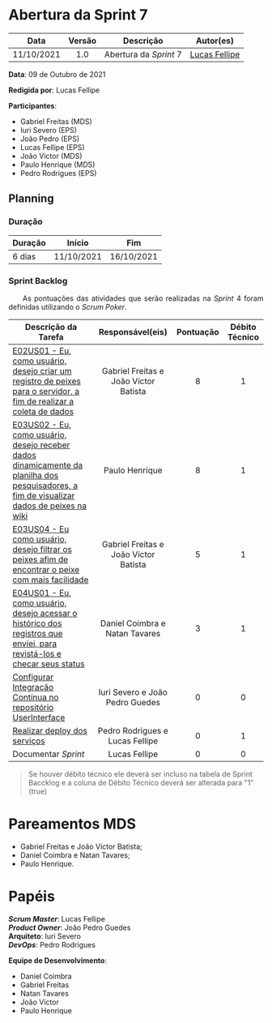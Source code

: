 # Abertura da Sprint 7

|    Data    | Versão |         Descrição         |           Autor(es)           |
| :--------: | :----: | :-----------------------: | :---------------------------: |
| 11/10/2021 |  1.0   | Abertura da *Sprint* 7 | [Lucas Fellipe](https://github.com/lucasfcm9) |

**Data**: 09 de Outubro de 2021

**Redigida por**: Lucas Fellipe

**Participantes**: 

* Gabriel Freitas (MDS)
* Iuri Severo (EPS)
* João Pedro (EPS)
* Lucas Fellipe (EPS)
* João Victor (MDS)
* Paulo Henrique (MDS)
* Pedro Rodrigues (EPS)

## Planning

### Duração

| Duração |   Início   |     Fim    |
| ------- | ---------- | ---------- |
| 6 dias  | 11/10/2021 | 16/10/2021 |

### Sprint Backlog

<p align="justify"> &emsp;&emsp;As pontuações das atividades que serão realizadas na <i>Sprint</i> 4 foram definidas utilizando o <i>Scrum Poker</i>.</p>

| Descrição da Tarefa | Responsável(eis) | Pontuação | Débito Técnico |
| ------------------- | :--------------: | :-------: | :------------: |
| [E02US01 - Eu, como usuário, desejo criar um registro de peixes para o servidor, a fim de realizar a coleta de dados](https://github.com/fga-eps-mds/2021.1-Pro-Especies-Docs/issues/60) | Gabriel Freitas e João Victor Batista | 8 | 1 |
| [E03US02 - Eu, como usuário, desejo receber dados dinamicamente da planilha dos pesquisadores, a fim de visualizar dados de peixes na wiki](https://github.com/fga-eps-mds/2021.1-Pro-Especies-Docs/issues/76) |  Paulo Henrique  | 8 | 1 |
| [E03US04 - Eu como usuário, desejo filtrar os peixes afim de encontrar o peixe com mais facilidade](https://github.com/fga-eps-mds/2021.1-Pro-Especies-Docs/issues/121) | Gabriel Freitas e João Victor Batista | 5 | 1 |
| [E04US01 - Eu, como usuário, desejo acessar o histórico dos registros que enviei, para revistá-los e checar seus status](https://github.com/fga-eps-mds/2021.1-Pro-Especies-Docs/issues/81) | Daniel Coimbra e Natan Tavares | 3 | 1 |
| [Configurar Integração Contínua no repositório UserInterface](https://github.com/fga-eps-mds/2021.1-Pro-Especies-Docs/issues/130) |    Iuri Severo e João Pedro Guedes    | 0 | 0 |
| [Realizar deploy dos serviços](https://github.com/fga-eps-mds/2021.1-Pro-Especies-Docs/issues/128) |    Pedro Rodrigues e Lucas Fellipe    | 0 | 1 |
| Documentar *Sprint* |             Lucas Fellipe             | 0 | 0 |

> Se houver débito técnico ele deverá ser incluso na tabela de Sprint Baccklog e a coluna de Débito Técnico deverá ser alterada para "1" (true)

# Pareamentos MDS
* Gabriel Freitas e João Victor Batista;
* Daniel Coimbra e Natan Tavares;
* Paulo Henrique.

# Papéis
***Scrum Master***: Lucas Fellipe<br>
***Product Owner***: João Pedro Guedes<br>
**Arquiteto**: Iuri Severo<br>
***DevOps***: Pedro Rodrigues<br>

**Equipe de Desenvolvimento**:
* Daniel Coimbra
* Gabriel Freitas
* Natan Tavares
* João Victor
* Paulo Henrique